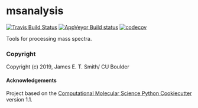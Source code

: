 msanalysis
==============================
[//]: # (Badges)
[![Travis Build Status](https://travis-ci.com/REPLACE_WITH_OWNER_ACCOUNT/msanalysis.svg?branch=master)](https://travis-ci.com/REPLACE_WITH_OWNER_ACCOUNT/msanalysis)
[![AppVeyor Build status](https://ci.appveyor.com/api/projects/status/REPLACE_WITH_APPVEYOR_LINK/branch/master?svg=true)](https://ci.appveyor.com/project/REPLACE_WITH_OWNER_ACCOUNT/msanalysis/branch/master)
[![codecov](https://codecov.io/gh/REPLACE_WITH_OWNER_ACCOUNT/msanalysis/branch/master/graph/badge.svg)](https://codecov.io/gh/REPLACE_WITH_OWNER_ACCOUNT/msanalysis/branch/master)

Tools for processing mass spectra.

### Copyright

Copyright (c) 2019, James E. T. Smith/ CU Boulder


#### Acknowledgements
 
Project based on the 
[Computational Molecular Science Python Cookiecutter](https://github.com/molssi/cookiecutter-cms) version 1.1.
